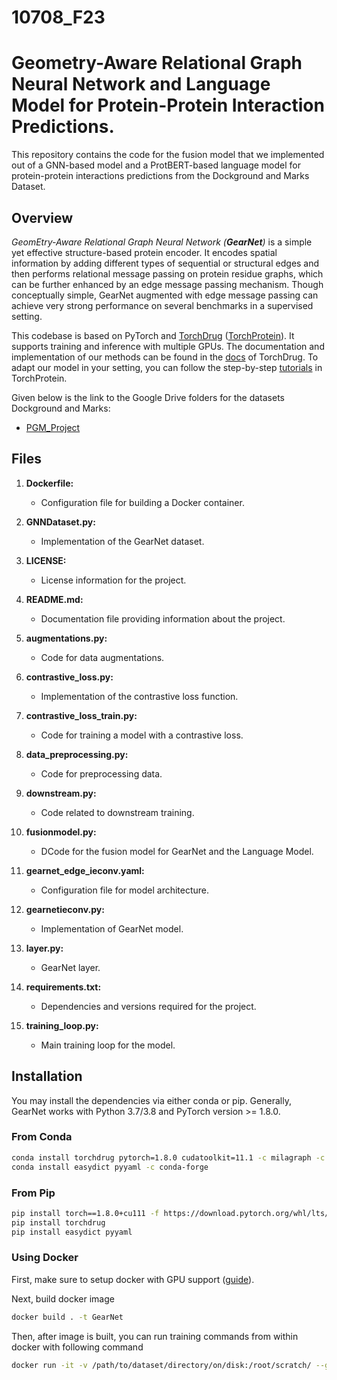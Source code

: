 # 10708_F23
# Geometry-Aware Relational Graph Neural Network  and Language Model for Protein-Protein Interaction Predictions. 

This repository contains the code for the fusion model that we implemented out of a GNN-based model and a ProtBERT-based language model for protein-protein interactions predictions from the Dockground and Marks Dataset.

## Overview

*GeomEtry-Aware Relational Graph Neural Network (**GearNet**)* is a simple yet effective structure-based protein encoder. 
It encodes spatial information by adding different types of sequential or structural edges and then performs relational message passing on protein residue graphs, which can be further enhanced by an edge message passing mechanism.
Though conceptually simple, GearNet augmented with edge message passing can achieve very strong performance on several benchmarks in a supervised setting.

This codebase is based on PyTorch and [TorchDrug] ([TorchProtein](https://torchprotein.ai)). 
It supports training and inference with multiple GPUs.
The documentation and implementation of our methods can be found in the [docs](https://torchdrug.ai/docs/) of TorchDrug.
To adapt our model in your setting, you can follow the step-by-step [tutorials](https://torchprotein.ai/tutorials) in TorchProtein.

[TorchDrug]: https://github.com/DeepGraphLearning/torchdrug

Given below is the link to the Google Drive folders for the datasets Dockground and Marks:

- [PGM_Project](https://drive.google.com/drive/folders/1hyxq0uGVqJnmXYsmbA0sJG01SXpG8Q0i?usp=drive_link)

## Files

1. **Dockerfile:**
   - Configuration file for building a Docker container.

2. **GNNDataset.py:**
   - Implementation of the GearNet dataset.

3. **LICENSE:**
   - License information for the project.

4. **README.md:**
   - Documentation file providing information about the project.

5. **augmentations.py:**
   - Code for data augmentations.

6. **contrastive_loss.py:**
   - Implementation of the contrastive loss function.

7. **contrastive_loss_train.py:**
   - Code for training a model with a contrastive loss.

8. **data_preprocessing.py:**
   - Code for preprocessing data.

9. **downstream.py:**
   - Code related to downstream training.

10. **fusionmodel.py:**
    - DCode for the fusion model for GearNet and the Language Model.

11. **gearnet_edge_ieconv.yaml:**
    - Configuration file for model architecture.

12. **gearnetieconv.py:**
    - Implementation of GearNet model.

13. **layer.py:**
    - GearNet layer.

14. **requirements.txt:**
    - Dependencies and versions required for the project.

15. **training_loop.py:**
    - Main training loop for the model.

## Installation

You may install the dependencies via either conda or pip. Generally, GearNet works
with Python 3.7/3.8 and PyTorch version >= 1.8.0.

### From Conda

```bash
conda install torchdrug pytorch=1.8.0 cudatoolkit=11.1 -c milagraph -c pytorch-lts -c pyg -c conda-forge
conda install easydict pyyaml -c conda-forge
```

### From Pip

```bash
pip install torch==1.8.0+cu111 -f https://download.pytorch.org/whl/lts/1.8/torch_lts.html
pip install torchdrug
pip install easydict pyyaml
```

### Using Docker

First, make sure to setup docker with GPU support ([guide](https://docs.nvidia.com/datacenter/cloud-native/container-toolkit/install-guide.html)).

Next, build docker image

```bash
docker build . -t GearNet
```

Then, after image is built, you can run training commands from within docker with following command

```bash
docker run -it -v /path/to/dataset/directory/on/disk:/root/scratch/ --gpus all GearNet bash
```
